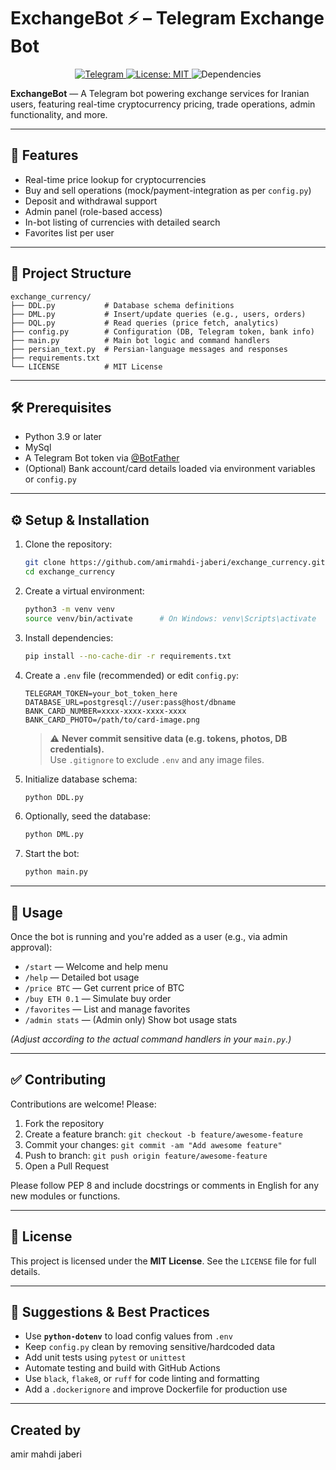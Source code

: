 # ExchangeBot ⚡️ – Telegram Exchange Bot

<p align="center">
  <a href="https://github.com/amirmahdi-jaberi/exchange_currency">
    <img src="https://img.shields.io/badge/platform-telegram-green.svg?logo=telegram" alt="Telegram">
  </a>
  <a href="LICENSE">
    <img src="https://img.shields.io/github/license/amirmahdi-jaberi/exchange_currency.svg" alt="License: MIT">
  </a>
  <img src="https://img.shields.io/librariesio/release/pypi/telebot?logo=python" alt="Dependencies">
</p>

**ExchangeBot** — A Telegram bot powering exchange services for Iranian users, featuring real-time cryptocurrency pricing, trade operations, admin functionality, and more.

---

## 🚀 Features

- Real-time price lookup for cryptocurrencies  
- Buy and sell operations (mock/payment-integration as per `config.py`)  
- Deposit and withdrawal support  
- Admin panel (role-based access)  
- In-bot listing of currencies with detailed search  
- Favorites list per user

---

## 📂 Project Structure

```
exchange_currency/
├── DDL.py           # Database schema definitions
├── DML.py           # Insert/update queries (e.g., users, orders)
├── DQL.py           # Read queries (price fetch, analytics)
├── config.py        # Configuration (DB, Telegram token, bank info)
├── main.py          # Main bot logic and command handlers
├── persian_text.py  # Persian-language messages and responses
├── requirements.txt
└── LICENSE          # MIT License
```

---

## 🛠️ Prerequisites

- Python 3.9 or later  
- MySql 
- A Telegram Bot token via [@BotFather](https://t.me/BotFather)  
- (Optional) Bank account/card details loaded via environment variables or `config.py`

---

## ⚙️ Setup & Installation

1. Clone the repository:
   ```bash
   git clone https://github.com/amirmahdi-jaberi/exchange_currency.git
   cd exchange_currency
   ```

2. Create a virtual environment:
   ```bash
   python3 -m venv venv
   source venv/bin/activate      # On Windows: venv\Scripts\activate
   ```

3. Install dependencies:
   ```bash
   pip install --no-cache-dir -r requirements.txt
   ```

4. Create a `.env` file (recommended) or edit `config.py`:
   ```env
   TELEGRAM_TOKEN=your_bot_token_here
   DATABASE_URL=postgresql://user:pass@host/dbname
   BANK_CARD_NUMBER=xxxx-xxxx-xxxx-xxxx
   BANK_CARD_PHOTO=/path/to/card-image.png
   ```

   > ⚠️ **Never commit sensitive data (e.g. tokens, photos, DB credentials).**  
   > Use `.gitignore` to exclude `.env` and any image files.

5. Initialize database schema:
   ```bash
   python DDL.py
   ```

6. Optionally, seed the database:
   ```bash
   python DML.py
   ```

7. Start the bot:
   ```bash
   python main.py
   ```

---

## 🧾 Usage

Once the bot is running and you're added as a user (e.g., via admin approval):

- `/start` — Welcome and help menu  
- `/help` — Detailed bot usage  
- `/price BTC` — Get current price of BTC  
- `/buy ETH 0.1` — Simulate buy order  
- `/favorites` — List and manage favorites  
- `/admin stats` — (Admin only) Show bot usage stats

*(Adjust according to the actual command handlers in your `main.py`.)*

---

## ✅ Contributing

Contributions are welcome! Please:

1. Fork the repository  
2. Create a feature branch: `git checkout -b feature/awesome-feature`  
3. Commit your changes: `git commit -am "Add awesome feature"`  
4. Push to branch: `git push origin feature/awesome-feature`  
5. Open a Pull Request

Please follow PEP 8 and include docstrings or comments in English for any new modules or functions.

---

## 📄 License

This project is licensed under the **MIT License**. See the `LICENSE` file for full details.

---

## 🧠 Suggestions & Best Practices

- Use **`python-dotenv`** to load config values from `.env`  
- Keep `config.py` clean by removing sensitive/hardcoded data  
- Add unit tests using `pytest` or `unittest`  
- Automate testing and build with GitHub Actions  
- Use `black`, `flake8`, or `ruff` for code linting and formatting  
- Add a `.dockerignore` and improve Dockerfile for production use

---

## Created by
amir mahdi jaberi

